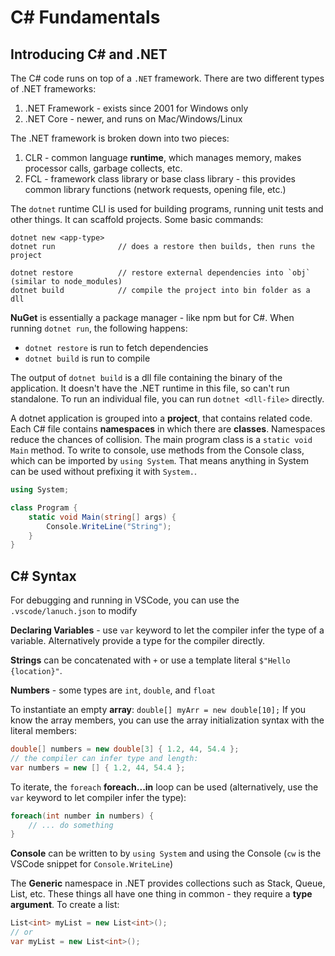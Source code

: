 # C# Fundamentals



## Introducing C# and .NET

The C# code runs on top of a `.NET` framework. There are two different types of .NET frameworks:

1. .NET Framework - exists since 2001 for Windows only
2. .NET Core - newer, and runs on Mac/Windows/Linux

The .NET framework is broken down into two pieces:

1. CLR - common language **runtime**, which manages memory, makes processor calls, garbage collects, etc.
2. FCL - framework class library or base class library - this provides common library functions (network requests, opening file, etc.)



The `dotnet` runtime CLI is used for building programs, running unit tests and other things. It can scaffold projects. Some basic commands:

```
dotnet new <app-type>
dotnet run				// does a restore then builds, then runs the project

dotnet restore			// restore external dependencies into `obj` (similar to node_modules)
dotnet build			// compile the project into bin folder as a dll
```



**NuGet** is essentially a package manager - like npm but for C#. When running `dotnet run`, the following happens:

- `dotnet restore`  is run to fetch dependencies
- `dotnet build` is run to compile

The output of `dotnet build` is a dll file containing the binary of the application. It doesn't have the .NET runtime in this file, so can't run standalone. To run an individual file, you can run `dotnet <dll-file>` directly.



A dotnet application is grouped into a **project**, that contains related code. Each C# file contains **namespaces** in which there are **classes**. Namespaces reduce the chances of collision. The main program class is a `static void Main` method. To write to console, use methods from the Console class, which can be imported by `using System`. That means anything in System can be used without prefixing it with `System.`.

```c#
using System;

class Program {
	static void Main(string[] args) {
        Console.WriteLine("String");
    }
}

```



## C# Syntax

For debugging and running in VSCode, you can use the `.vscode/lanuch.json` to modify 



**Declaring Variables** - use `var` keyword to let the compiler infer the type of a variable. Alternatively provide a type for the compiler directly.



**Strings** can be concatenated with `+` or use a template literal `$"Hello {location}"`.

**Numbers** - some types are `int`, `double`, and `float`

To instantiate an empty **array**: `double[] myArr = new double[10];` If you know the array members, you can use the array initialization syntax with the literal members:

```c#
double[] numbers = new double[3] { 1.2, 44, 54.4 };
// the compiler can infer type and length:
var numbers = new [] { 1.2, 44, 54.4 };
```

To iterate, the `foreach` **foreach...in** loop can be used (alternatively, use the `var` keyword to let compiler infer the type):

```c#
foreach(int number in numbers) {
	// ... do something
}
```



**Console** can be written to by `using System` and using the Console (`cw` is the VSCode snippet for `Console.WriteLine`)



The **Generic** namespace in .NET provides collections such as Stack, Queue, List, etc. These things all have one thing in common - they require a **type argument**. To create a list:

```c#
List<int> myList = new List<int>();
// or
var myList = new List<int>();
```



